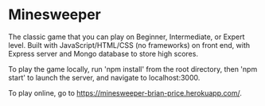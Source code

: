 # Minesweeper

The classic game that you can play on Beginner, Intermediate, or Expert level.  Built with JavaScript/HTML/CSS (no frameworks) on front end, with Express server and Mongo database to store high scores.

To play the game locally, run 'npm install' from the root directory, then 'npm start' to launch the server, and navigate to localhost:3000.

To play online, go to https://minesweeper-brian-price.herokuapp.com/.
